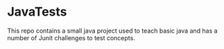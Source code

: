# JavaTests

This repo contains a small java project used to teach basic java and has a number of Junit challenges to test concepts.
